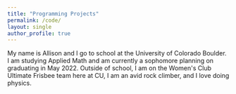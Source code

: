 ```yaml
---
title: "Programming Projects"
permalink: /code/
layout: single
author_profile: true
---
```


My name is Allison and I go to school at the University of Colorado Boulder. I am studying Applied Math and am currently a sophomore planning on graduating in May 2022. Outside of school, I am on the Women's Club Ultimate Frisbee team here at CU, I am an avid rock climber, and I love doing physics.